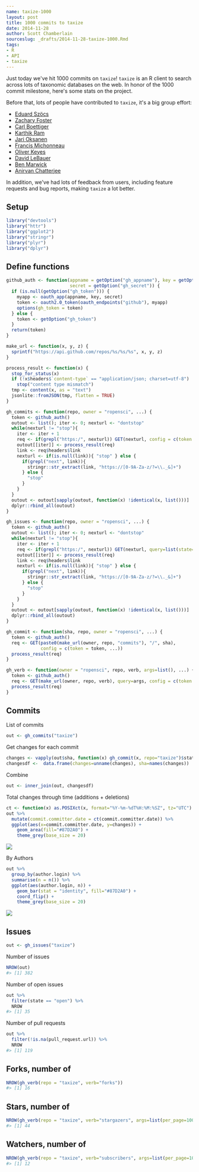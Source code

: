```yaml
---
name: taxize-1000
layout: post
title: 1000 commits to taxize
date: 2014-11-28
author: Scott Chamberlain
sourceslug: _drafts/2014-11-28-taxize-1000.Rmd
tags:
- R
- API
- taxize
---
```




Just today we've hit 1000 commits on `taxize`!  `taxize` is an R client to search across lots of taxonomic databases on the web. In honor of the 1000 commit milestone, here's some stats on the project.

Before that, lots of people have contributed to `taxize`, it's a big group effort:

* [Eduard Szöcs](https://github.com/EDiLD)
* [Zachary Foster](https://github.com/zachary-foster)
* [Carl Boettiger](https://github.com/cboettig)
* [Karthik Ram](https://github.com/karthik)
* [Jari Oksanen](https://github.com/jarioksa)
* [Francis Michonneau](https://github.com/fmichonneau)
* [Oliver Keyes](https://github.com/Ironholds)
* [David LeBauer](https://github.com/dlebauer)
* [Ben Marwick](https://github.com/benmarwick)
* [Anirvan Chatterjee](https://github.com/anirvan)

In addition, we've had lots of feedback from users, including feature requests and bug reports, making `taxize` a lot better.

## Setup


```r
library("devtools")
library("httr")
library("ggplot2")
library("stringr")
library("plyr")
library("dplyr")
```

## Define functions


```r
github_auth <- function(appname = getOption("gh_appname"), key = getOption("gh_id"),
                        secret = getOption("gh_secret")) {
  if (is.null(getOption("gh_token"))) {
    myapp <- oauth_app(appname, key, secret)
    token <- oauth2.0_token(oauth_endpoints("github"), myapp)
    options(gh_token = token)
  } else {
    token <- getOption("gh_token")
  }
  return(token)
}

make_url <- function(x, y, z) {
  sprintf("https://api.github.com/repos/%s/%s/%s", x, y, z)
}

process_result <- function(x) {
  stop_for_status(x)
  if (!x$headers$`content-type` == "application/json; charset=utf-8")
    stop("content type mismatch")
  tmp <- content(x, as = "text")
  jsonlite::fromJSON(tmp, flatten = TRUE)
}

gh_commits <- function(repo, owner = "ropensci", ...) {
  token <- github_auth()
  outout <- list(); iter <- 0; nexturl <- "dontstop"
  while(nexturl != "stop"){
    iter <- iter + 1
    req <- if(grepl("https:/", nexturl)) GET(nexturl, config = c(token = token)) else GET(make_url(owner, repo, "commits"), query = list(per_page=100), config = c(token = token))
    outout[[iter]] <- process_result(req)
    link <- req$headers$link
    nexturl <- if(is.null(link)){ "stop" } else {
      if(grepl("next", link)){
        stringr::str_extract(link, "https://[0-9A-Za-z/?=\\._&]+")
      } else {
        "stop"
      }
    }
  }
  outout <- outout[sapply(outout, function(x) !identical(x, list()))]
  dplyr::rbind_all(outout)
}

gh_issues <- function(repo, owner = "ropensci", ...) {
  token <- github_auth()
  outout <- list(); iter <- 0; nexturl <- "dontstop"
  while(nexturl != "stop"){
    iter <- iter + 1
    req <- if(grepl("https:/", nexturl)) GET(nexturl, query=list(state="all"), config = c(token = token)) else GET(make_url(owner, repo, "issues"), query = list(per_page=100, state="all"), config = c(token = token))
    outout[[iter]] <- process_result(req)
    link <- req$headers$link
    nexturl <- if(is.null(link)){ "stop" } else {
      if(grepl("next", link)){
        stringr::str_extract(link, "https://[0-9A-Za-z/?=\\._&]+")
      } else {
        "stop"
      }
    }
  }
  outout <- outout[sapply(outout, function(x) !identical(x, list()))]
  dplyr::rbind_all(outout)
}

gh_commit <- function(sha, repo, owner = "ropensci", ...) {
  token <- github_auth()
  req <- GET(paste0(make_url(owner, repo, "commits"), "/", sha),
             config = c(token = token, ...))
  process_result(req)
}

gh_verb <- function(owner = "ropensci", repo, verb, args=list(), ...) {
  token <- github_auth()
  req <- GET(make_url(owner, repo, verb), query=args, config = c(token = token, ...))
  process_result(req)
}
```

## Commits

List of commits


```r
out <- gh_commits("taxize")
```

Get changes for each commit


```r
changes <- vapply(out$sha, function(x) gh_commit(x, repo="taxize")$stats$total, numeric(1))
changesdf <-  data.frame(changes=unname(changes), sha=names(changes))
```

Combine


```r
out <- inner_join(out, changesdf)
```

Total changes through time (additions + deletions)


```r
ct <- function(x) as.POSIXct(x, format="%Y-%m-%dT%H:%M:%SZ", tz="UTC")
out %>%
  mutate(commit.committer.date = ct(commit.committer.date)) %>%
  ggplot(aes(x=commit.committer.date, y=changes)) +
    geom_area(fill="#87D2A0") +
    theme_grey(base_size = 20)
```

![](/2014-11-28-taxize-1000/unnamed-chunk-7-1.png)

By Authors


```r
out %>%
  group_by(author.login) %>%
  summarise(n = n()) %>%
  ggplot(aes(author.login, n)) +
    geom_bar(stat = "identity", fill="#87D2A0") +
    coord_flip() +
    theme_grey(base_size = 20)
```

![](/2014-11-28-taxize-1000/unnamed-chunk-8-1.png)

## Issues


```r
out <- gh_issues("taxize")
```

Number of issues


```r
NROW(out)
#> [1] 382
```

Number of open issues


```r
out %>%
  filter(state == "open") %>%
  NROW
#> [1] 35
```

Number of pull requests


```r
out %>%
  filter(!is.na(pull_request.url)) %>%
  NROW
#> [1] 119
```

## Forks, number of


```r
NROW(gh_verb(repo = "taxize", verb="forks"))
#> [1] 16
```

## Stars, number of


```r
NROW(gh_verb(repo = "taxize", verb="stargazers", args=list(per_page=100)))
#> [1] 44
```

## Watchers, number of


```r
NROW(gh_verb(repo = "taxize", verb="subscribers", args=list(per_page=100)))
#> [1] 12
```
